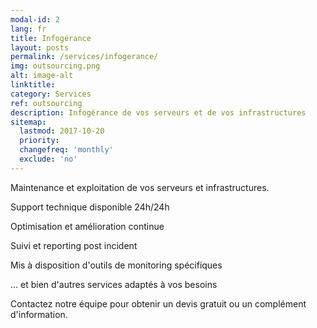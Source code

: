 ```yaml
---
modal-id: 2
lang: fr
title: Infogérance
layout: posts
permalink: /services/infogerance/
img: outsourcing.png
alt: image-alt
linktitle:
category: Services
ref: outsourcing
description: Infogérance de vos serveurs et de vos infrastructures
sitemap:
  lastmod: 2017-10-20
  priority:
  changefreq: 'monthly'
  exclude: 'no'
---
```

Maintenance et exploitation de vos serveurs et infrastructures.

Support technique disponible 24h/24h

Optimisation et amélioration continue

Suivi et reporting post incident

Mis à disposition d'outils de monitoring spécifiques

... et bien d'autres services adaptés à vos besoins

Contactez notre équipe pour obtenir un devis gratuit ou un complément d'information.
